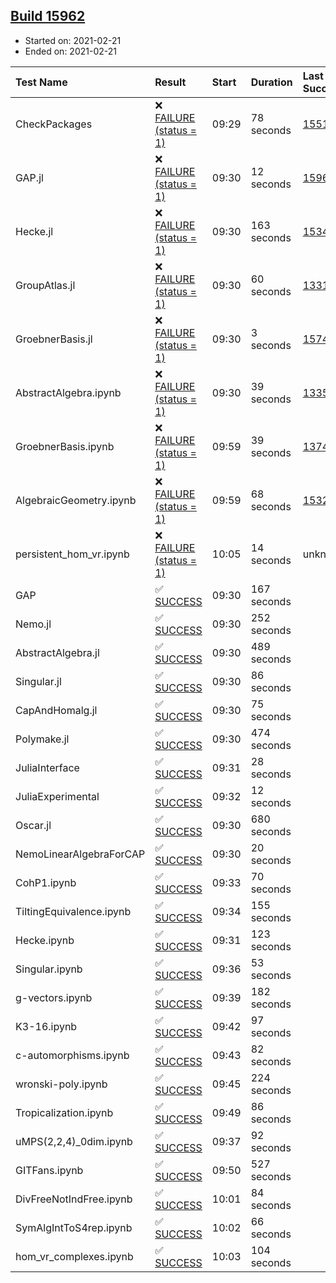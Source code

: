 ## [Build 15962](https://oscarci.mathematik.uni-kl.de/job/oscar/15962/)

* Started on: 2021-02-21
* Ended on: 2021-02-21

| Test Name    | Result | Start | Duration | Last Success | First Failure |
|:-------------|:-------|:------|:---------|:-------------|:--------------|
| CheckPackages | ❌ [FAILURE (status = 1)](https://oscarci.mathematik.uni-kl.de/job/oscar/15962/artifact/logs/build-15962/CheckPackages.log) | 09:29 | 78 seconds | [15514](https://oscarci.mathematik.uni-kl.de/job/oscar/15514/) | [15515](https://oscarci.mathematik.uni-kl.de/job/oscar/15515/) |
| GAP.jl | ❌ [FAILURE (status = 1)](https://oscarci.mathematik.uni-kl.de/job/oscar/15962/artifact/logs/build-15962/GAP.jl.log) | 09:30 | 12 seconds | [15961](https://oscarci.mathematik.uni-kl.de/job/oscar/15961/) | [15962](https://oscarci.mathematik.uni-kl.de/job/oscar/15962/) |
| Hecke.jl | ❌ [FAILURE (status = 1)](https://oscarci.mathematik.uni-kl.de/job/oscar/15962/artifact/logs/build-15962/Hecke.jl.log) | 09:30 | 163 seconds | [15344](https://oscarci.mathematik.uni-kl.de/job/oscar/15344/) | [15348](https://oscarci.mathematik.uni-kl.de/job/oscar/15348/) |
| GroupAtlas.jl | ❌ [FAILURE (status = 1)](https://oscarci.mathematik.uni-kl.de/job/oscar/15962/artifact/logs/build-15962/GroupAtlas.jl.log) | 09:30 | 60 seconds | [13311](https://oscarci.mathematik.uni-kl.de/job/oscar/13311/) | [13312](https://oscarci.mathematik.uni-kl.de/job/oscar/13312/) |
| GroebnerBasis.jl | ❌ [FAILURE (status = 1)](https://oscarci.mathematik.uni-kl.de/job/oscar/15962/artifact/logs/build-15962/GroebnerBasis.jl.log) | 09:30 | 3 seconds | [15745](https://oscarci.mathematik.uni-kl.de/job/oscar/15745/) | [15746](https://oscarci.mathematik.uni-kl.de/job/oscar/15746/) |
| AbstractAlgebra.ipynb | ❌ [FAILURE (status = 1)](https://oscarci.mathematik.uni-kl.de/job/oscar/15962/artifact/logs/build-15962/AbstractAlgebra.ipynb.log) | 09:30 | 39 seconds | [13355](https://oscarci.mathematik.uni-kl.de/job/oscar/13355/) | [13356](https://oscarci.mathematik.uni-kl.de/job/oscar/13356/) |
| GroebnerBasis.ipynb | ❌ [FAILURE (status = 1)](https://oscarci.mathematik.uni-kl.de/job/oscar/15962/artifact/logs/build-15962/GroebnerBasis.ipynb.log) | 09:59 | 39 seconds | [13748](https://oscarci.mathematik.uni-kl.de/job/oscar/13748/) | [13749](https://oscarci.mathematik.uni-kl.de/job/oscar/13749/) |
| AlgebraicGeometry.ipynb | ❌ [FAILURE (status = 1)](https://oscarci.mathematik.uni-kl.de/job/oscar/15962/artifact/logs/build-15962/AlgebraicGeometry.ipynb.log) | 09:59 | 68 seconds | [15322](https://oscarci.mathematik.uni-kl.de/job/oscar/15322/) | [15323](https://oscarci.mathematik.uni-kl.de/job/oscar/15323/) |
| persistent_hom_vr.ipynb | ❌ [FAILURE (status = 1)](https://oscarci.mathematik.uni-kl.de/job/oscar/15962/artifact/logs/build-15962/persistent_hom_vr.ipynb.log) | 10:05 | 14 seconds | unknown | unknown |
| GAP | ✅ [SUCCESS](https://oscarci.mathematik.uni-kl.de/job/oscar/15962/artifact/logs/build-15962/GAP.log) | 09:30 | 167 seconds |  |  |
| Nemo.jl | ✅ [SUCCESS](https://oscarci.mathematik.uni-kl.de/job/oscar/15962/artifact/logs/build-15962/Nemo.jl.log) | 09:30 | 252 seconds |  |  |
| AbstractAlgebra.jl | ✅ [SUCCESS](https://oscarci.mathematik.uni-kl.de/job/oscar/15962/artifact/logs/build-15962/AbstractAlgebra.jl.log) | 09:30 | 489 seconds |  |  |
| Singular.jl | ✅ [SUCCESS](https://oscarci.mathematik.uni-kl.de/job/oscar/15962/artifact/logs/build-15962/Singular.jl.log) | 09:30 | 86 seconds |  |  |
| CapAndHomalg.jl | ✅ [SUCCESS](https://oscarci.mathematik.uni-kl.de/job/oscar/15962/artifact/logs/build-15962/CapAndHomalg.jl.log) | 09:30 | 75 seconds |  |  |
| Polymake.jl | ✅ [SUCCESS](https://oscarci.mathematik.uni-kl.de/job/oscar/15962/artifact/logs/build-15962/Polymake.jl.log) | 09:30 | 474 seconds |  |  |
| JuliaInterface | ✅ [SUCCESS](https://oscarci.mathematik.uni-kl.de/job/oscar/15962/artifact/logs/build-15962/JuliaInterface.log) | 09:31 | 28 seconds |  |  |
| JuliaExperimental | ✅ [SUCCESS](https://oscarci.mathematik.uni-kl.de/job/oscar/15962/artifact/logs/build-15962/JuliaExperimental.log) | 09:32 | 12 seconds |  |  |
| Oscar.jl | ✅ [SUCCESS](https://oscarci.mathematik.uni-kl.de/job/oscar/15962/artifact/logs/build-15962/Oscar.jl.log) | 09:30 | 680 seconds |  |  |
| NemoLinearAlgebraForCAP | ✅ [SUCCESS](https://oscarci.mathematik.uni-kl.de/job/oscar/15962/artifact/logs/build-15962/NemoLinearAlgebraForCAP.log) | 09:30 | 20 seconds |  |  |
| CohP1.ipynb | ✅ [SUCCESS](https://oscarci.mathematik.uni-kl.de/job/oscar/15962/artifact/logs/build-15962/CohP1.ipynb.log) | 09:33 | 70 seconds |  |  |
| TiltingEquivalence.ipynb | ✅ [SUCCESS](https://oscarci.mathematik.uni-kl.de/job/oscar/15962/artifact/logs/build-15962/TiltingEquivalence.ipynb.log) | 09:34 | 155 seconds |  |  |
| Hecke.ipynb | ✅ [SUCCESS](https://oscarci.mathematik.uni-kl.de/job/oscar/15962/artifact/logs/build-15962/Hecke.ipynb.log) | 09:31 | 123 seconds |  |  |
| Singular.ipynb | ✅ [SUCCESS](https://oscarci.mathematik.uni-kl.de/job/oscar/15962/artifact/logs/build-15962/Singular.ipynb.log) | 09:36 | 53 seconds |  |  |
| g-vectors.ipynb | ✅ [SUCCESS](https://oscarci.mathematik.uni-kl.de/job/oscar/15962/artifact/logs/build-15962/g-vectors.ipynb.log) | 09:39 | 182 seconds |  |  |
| K3-16.ipynb | ✅ [SUCCESS](https://oscarci.mathematik.uni-kl.de/job/oscar/15962/artifact/logs/build-15962/K3-16.ipynb.log) | 09:42 | 97 seconds |  |  |
| c-automorphisms.ipynb | ✅ [SUCCESS](https://oscarci.mathematik.uni-kl.de/job/oscar/15962/artifact/logs/build-15962/c-automorphisms.ipynb.log) | 09:43 | 82 seconds |  |  |
| wronski-poly.ipynb | ✅ [SUCCESS](https://oscarci.mathematik.uni-kl.de/job/oscar/15962/artifact/logs/build-15962/wronski-poly.ipynb.log) | 09:45 | 224 seconds |  |  |
| Tropicalization.ipynb | ✅ [SUCCESS](https://oscarci.mathematik.uni-kl.de/job/oscar/15962/artifact/logs/build-15962/Tropicalization.ipynb.log) | 09:49 | 86 seconds |  |  |
| uMPS(2,2,4)_0dim.ipynb | ✅ [SUCCESS](https://oscarci.mathematik.uni-kl.de/job/oscar/15962/artifact/logs/build-15962/uMPS-2-2-4-_0dim.ipynb.log) | 09:37 | 92 seconds |  |  |
| GITFans.ipynb | ✅ [SUCCESS](https://oscarci.mathematik.uni-kl.de/job/oscar/15962/artifact/logs/build-15962/GITFans.ipynb.log) | 09:50 | 527 seconds |  |  |
| DivFreeNotIndFree.ipynb | ✅ [SUCCESS](https://oscarci.mathematik.uni-kl.de/job/oscar/15962/artifact/logs/build-15962/DivFreeNotIndFree.ipynb.log) | 10:01 | 84 seconds |  |  |
| SymAlgIntToS4rep.ipynb | ✅ [SUCCESS](https://oscarci.mathematik.uni-kl.de/job/oscar/15962/artifact/logs/build-15962/SymAlgIntToS4rep.ipynb.log) | 10:02 | 66 seconds |  |  |
| hom_vr_complexes.ipynb | ✅ [SUCCESS](https://oscarci.mathematik.uni-kl.de/job/oscar/15962/artifact/logs/build-15962/hom_vr_complexes.ipynb.log) | 10:03 | 104 seconds |  |  |
